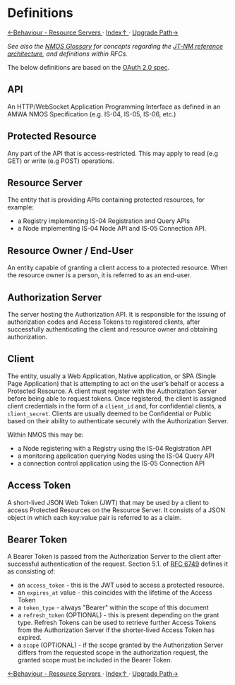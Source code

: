 # Definitions

[←Behaviour - Resource Servers ](4.5._Behaviour_-_Resource_Servers.md) · [ Index↑ ](..) · [Upgrade Path→](6.0._Upgrade_Path.md)



_See also the [NMOS Glossary](https://github.com/AMWA-TV/nmos/wiki/Glossary) for concepts regarding the [JT-NM
reference architecture](http://jt-nm.org/), and definitions within RFCs._

The below definitions are based on the [OAuth 2.0 spec][RFC-6749].

## API

An HTTP/WebSocket Application Programming Interface as defined in an AMWA NMOS Specification (e.g. IS-04, IS-05,
  IS-06, etc.)

## Protected Resource

Any part of the API that is access-restricted. This may apply to read (e.g GET) or write (e.g POST) operations.

## Resource Server

The entity that is providing APIs containing protected resources, for example:

*   a Registry implementing IS-04 Registration and Query APIs
*   a Node implementing IS-04 Node API and IS-05 Connection API.

## Resource Owner / End-User

An entity capable of granting a client access to a protected resource. When the resource owner is a person, it is
referred to as an end-user.

## Authorization Server

The server hosting the Authorization API. It is responsible for the issuing of authorization codes and Access Tokens
to registered clients, after successfully authenticating the client and resource owner and obtaining authorization.

## Client

The entity, usually a Web Application, Native application, or SPA (Single Page Application) that is attempting to act on
the user’s behalf or access a Protected Resource. A client must register with the Authorization Server before being able
to request tokens. Once registered, the client is assigned client credentials in the form of a `client_id` and, for
confidential clients, a `client_secret`. Clients are usually deemed to be Confidential or Public based on their
ability to authenticate securely with the Authorization Server.

Within NMOS this may be:

*   a Node registering with a Registry using the IS-04 Registration API
*   a monitoring application querying Nodes using the IS-04 Query API
*   a connection control application using the IS-05 Connection API

## Access Token

A short-lived JSON Web Token (JWT) that may be used by a client to access Protected Resources on the Resource Server. It
consists of a JSON object in which each key:value pair is referred to as a claim.

## Bearer Token

A Bearer Token is passed from the Authorization Server to the client after successful authentication of the request.
Section 5.1. of [RFC 6749][RFC-6749] defines it as consisting of:
*   an `access_token` - this is the JWT used to access a protected resource.
*   an `expires_at` value - this coincides with the lifetime of the Access Token
*   a `token_type` - always "Bearer" within the scope of this document
*   a `refresh_token` (OPTIONAL) - this is present depending on the grant type. Refresh Tokens can be used to retrieve
further Access Tokens from the Authorization Server if the shorter-lived Access Token has expired.
*   a `scope` (OPTIONAL) - if the scope granted by the Authorization Server differs from the requested scope in the
authorization request, the granted scope must be included in the Bearer Token.


[RFC-6749]: https://tools.ietf.org/html/rfc6749 "The OAuth 2.0 Authorization Framework"

[←Behaviour - Resource Servers ](4.5._Behaviour_-_Resource_Servers.md) · [ Index↑ ](..) · [Upgrade Path→](6.0._Upgrade_Path.md)
